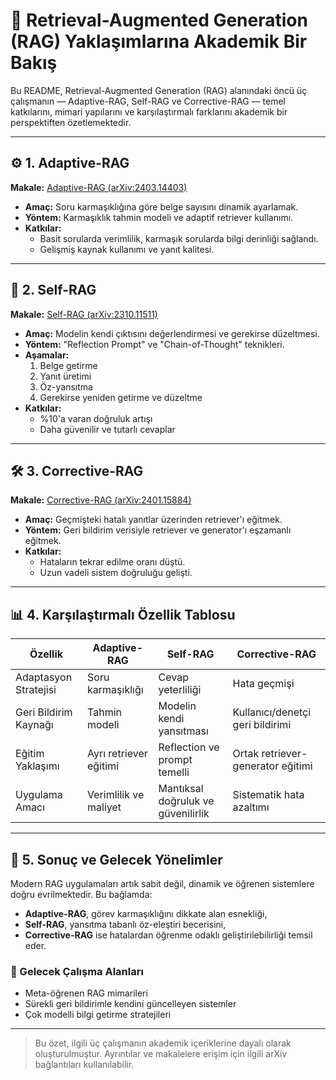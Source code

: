 # 📘 Retrieval-Augmented Generation (RAG) Yaklaşımlarına Akademik Bir Bakış

Bu README, Retrieval-Augmented Generation (RAG) alanındaki öncü üç çalışmanın — Adaptive-RAG, Self-RAG ve Corrective-RAG — temel katkılarını, mimari yapılarını ve karşılaştırmalı farklarını akademik bir perspektiften özetlemektedir.

---
## ⚙️ 1. Adaptive-RAG

**Makale:** [Adaptive-RAG (arXiv:2403.14403)](https://arxiv.org/abs/2403.14403)

- **Amaç:** Soru karmaşıklığına göre belge sayısını dinamik ayarlamak.
- **Yöntem:** Karmaşıklık tahmin modeli ve adaptif retriever kullanımı.
- **Katkılar:**
  - Basit sorularda verimlilik, karmaşık sorularda bilgi derinliği sağlandı.
  - Gelişmiş kaynak kullanımı ve yanıt kalitesi.

---

## 🔁 2. Self-RAG

**Makale:** [Self-RAG (arXiv:2310.11511)](https://arxiv.org/abs/2310.11511)

- **Amaç:** Modelin kendi çıktısını değerlendirmesi ve gerekirse düzeltmesi.
- **Yöntem:** "Reflection Prompt" ve "Chain-of-Thought" teknikleri.
- **Aşamalar:**
  1. Belge getirme
  2. Yanıt üretimi
  3. Öz-yansıtma
  4. Gerekirse yeniden getirme ve düzeltme
- **Katkılar:**
  - %10'a varan doğruluk artışı
  - Daha güvenilir ve tutarlı cevaplar

---

## 🛠 3. Corrective-RAG

**Makale:** [Corrective-RAG (arXiv:2401.15884)](https://arxiv.org/abs/2401.15884)

- **Amaç:** Geçmişteki hatalı yanıtlar üzerinden retriever'ı eğitmek.
- **Yöntem:** Geri bildirim verisiyle retriever ve generator'ı eşzamanlı eğitmek.
- **Katkılar:**
  - Hataların tekrar edilme oranı düştü.
  - Uzun vadeli sistem doğruluğu gelişti.

---

## 📊 4. Karşılaştırmalı Özellik Tablosu

| Özellik                   | Adaptive-RAG                         | Self-RAG                             | Corrective-RAG                       |
|--------------------------|--------------------------------------|--------------------------------------|--------------------------------------|
| Adaptasyon Stratejisi    | Soru karmaşıklığı                    | Cevap yeterliliği                   | Hata geçmişi                         |
| Geri Bildirim Kaynağı    | Tahmin modeli                        | Modelin kendi yansıtması             | Kullanıcı/denetçi geri bildirimi     |
| Eğitim Yaklaşımı         | Ayrı retriever eğitimi               | Reflection ve prompt temelli         | Ortak retriever-generator eğitimi    |
| Uygulama Amacı           | Verimlilik ve maliyet                | Mantıksal doğruluk ve güvenilirlik   | Sistematik hata azaltımı             |

---

## 📌 5. Sonuç ve Gelecek Yönelimler

Modern RAG uygulamaları artık sabit değil, dinamik ve öğrenen sistemlere doğru evrilmektedir. Bu bağlamda:

- **Adaptive-RAG**, görev karmaşıklığını dikkate alan esnekliği,
- **Self-RAG**, yansıtma tabanlı öz-eleştiri becerisini,
- **Corrective-RAG** ise hatalardan öğrenme odaklı geliştirilebilirliği temsil eder.

### 🚀 Gelecek Çalışma Alanları
- Meta-öğrenen RAG mimarileri
- Sürekli geri bildirimle kendini güncelleyen sistemler
- Çok modelli bilgi getirme stratejileri

---

> Bu özet, ilgili üç çalışmanın akademik içeriklerine dayalı olarak oluşturulmuştur. Ayrıntılar ve makalelere erişim için ilgili arXiv bağlantıları kullanılabilir.
